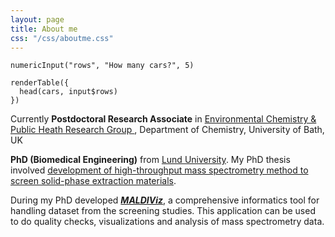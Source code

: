 ```yaml
---
layout: page
title: About me
css: "/css/aboutme.css"
---
```



```{r, echo=FALSE}
numericInput("rows", "How many cars?", 5)

renderTable({
  head(cars, input$rows)
})

```

<div id="aboutme-section">


<p class="about-text">
<span class="fa fa-briefcase about-icon"></span>
Currently <strong>Postdoctoral Research Associate</strong> in <a href="https://kasprzykhordern.wordpress.com/" target="_blank"> Environmental Chemistry & Public Heath Research Group </a>, Department of Chemistry, University of Bath, UK 
</p>

<p class="about-text">
<span class="fa fa-graduation-cap about-icon"></span>
<strong>PhD (Biomedical Engineering)</strong> from <a href="http://bme.lth.se" target="_blank">Lund University</a>. My PhD thesis involved <a href= "https://portal.research.lu.se/portal/en/publications/highthroughput-screening-of-solidphase-extraction-materials-using-mass-spectrometry(6f68b161-c24d-49d4-a77b-7558f70f5d6e).html#Overview" target="_blank">development of high-throughput mass spectrometry method to screen solid-phase extraction materials</a>.</p>

<p class="about-text">
<span class="fa fa-code about-icon"></span>
During my PhD developed <a href="https://jkkishore85.shinyapps.io/maldiviz/"><strong><i> MALDIViz</i></strong></a>, a comprehensive informatics tool for handling dataset from the screening studies. This application can be used to do quality checks, visualizations and analysis of mass spectrometry data.</p>

</div>
